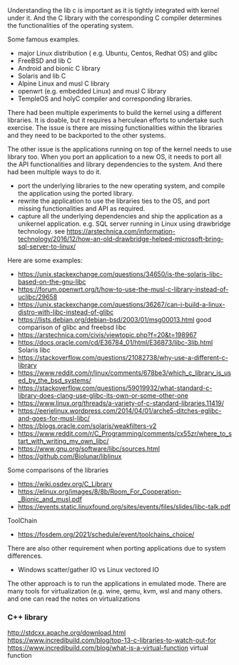 Understanding the lib c is important as it is tightly integrated with kernel under it. And the C library with the corresponding C compiler determines the functionalities of the operating system.

Some famous examples.

* major Linux distribution ( e.g. Ubuntu, Centos, Redhat OS) and glibc
* FreeBSD and lib C
* Android and bionic C library
* Solaris and lib C
* Alpine Linux and musl C library
* openwrt (e.g. embedded Linux) and musl C library
* TempleOS and holyC compiler and corresponding libraries.


There had been multiple experiments to build the kernel using a different libraries.  It is doable, but it requires a herculean efforts to undertake such exercise.  The issue is there are missing functionalities within the libraries and they need to be backported to the other systems.

The other issue is the applications running on top of the kernel needs to use library too. When you port an application to a new OS, it needs to port all the API functionalities and library dependencies to the system. And there had been multiple ways to do it.

* port the underlying libraries to the new operating system, and compile the application using the ported library.
* rewrite the application to use the libraries ties to the OS, and port missing functionalities and API as required.
* capture all the underlying dependencies and ship the application as a unikernel application. e.g. SQL server running in Linux using drawbridge technology. see https://arstechnica.com/information-technology/2016/12/how-an-old-drawbridge-helped-microsoft-bring-sql-server-to-linux/

Here are some examples:

* https://unix.stackexchange.com/questions/34650/is-the-solaris-libc-based-on-the-gnu-libc
* https://forum.openwrt.org/t/how-to-use-the-musl-c-library-instead-of-uclibc/29658
* https://unix.stackexchange.com/questions/36267/can-i-build-a-linux-distro-with-libc-instead-of-glibc
* https://lists.debian.org/debian-bsd/2003/01/msg00013.html  good comparison of glibc and freebsd libc
* https://arstechnica.com/civis/viewtopic.php?f=20&t=198967
* https://docs.oracle.com/cd/E36784_01/html/E36873/libc-3lib.html Solaris libc
* https://stackoverflow.com/questions/21082738/why-use-a-different-c-library
* https://www.reddit.com/r/linux/comments/678be3/which_c_library_is_used_by_the_bsd_systems/
* https://stackoverflow.com/questions/59019932/what-standard-c-library-does-clang-use-glibc-its-own-or-some-other-one
* https://www.linux.org/threads/a-variety-of-c-standard-libraries.11419/
* https://eerielinux.wordpress.com/2014/04/01/arche5-ditches-eglibc-and-goes-for-musl-libc/
* https://blogs.oracle.com/solaris/weakfilters-v2
* https://www.reddit.com/r/C_Programming/comments/cx55zr/where_to_start_with_writing_my_own_libc/
* https://www.gnu.org/software/libc/sources.html
* https://github.com/Biolunar/liblinux

Some comparisons of the libraries
* https://wiki.osdev.org/C_Library
* https://elinux.org/images/8/8b/Room_For_Cooperation-_Bionic_and_musl.pdf
* https://events.static.linuxfound.org/sites/events/files/slides/libc-talk.pdf


ToolChain
* https://fosdem.org/2021/schedule/event/toolchains_choice/

There are also other requirement when porting applications due to system differences.
* Windows scatter/gather IO vs Linux vectored IO

The other approach is to run the applications in emulated mode. There are many tools for virtualization (e.g. wine, qemu, kvm, wsl and many others.  and one can read the notes on virtualizations


### C++ library
http://stdcxx.apache.org/download.html
https://www.incredibuild.com/blog/top-13-c-libraries-to-watch-out-for
https://www.incredibuild.com/blog/what-is-a-virtual-function virtual function
